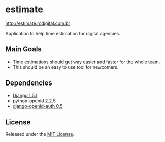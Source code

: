 estimate
========

http://estimate.rcdigital.com.br

Application to help time estimation for digital agencies.

## Main Goals ##

 - Time estimations should get way easier and faster for the whole team.
 - This should be an easy to use tool for newcomers.

## Dependencies ##

 - [Django 1.5.1](https://www.djangoproject.com/)
 - python-openid 2.2.5
 - [django-openid-auth 0.5](https://launchpad.net/django-openid-auth)

## License ##

Released under the [MIT License](http://www.opensource.org/licenses/mit-license.php).
